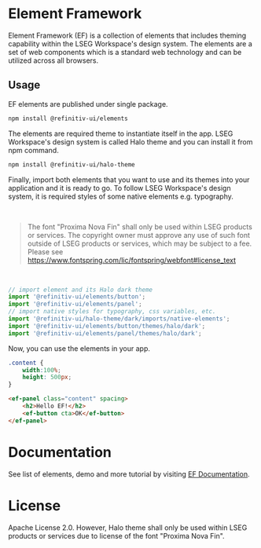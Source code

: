 # Element Framework

Element Framework (EF) is a collection of elements that includes theming capability within the LSEG Workspace's design system. The elements are a set of web components which is a standard web technology and can be utilized across all browsers.

## Usage

EF elements are published under single package.

```sh
npm install @refinitiv-ui/elements
```

The elements are required theme to instantiate itself in the app. LSEG Workspace's design system is called Halo theme and you can install it from npm command.

```sh
npm install @refinitiv-ui/halo-theme
```

Finally, import both elements that you want to use and its themes into your application and it is ready to go. To follow LSEG Workspace's design system, it is required styles of some native elements e.g. typography.

<br>

> The font "Proxima Nova Fin" shall only be used within LSEG products or services. The copyright owner must approve any use of such font outside of LSEG products or services, which may be subject to a fee. Please see https://www.fontspring.com/lic/fontspring/webfont#license_text

<br>

```javascript
// import element and its Halo dark theme
import '@refinitiv-ui/elements/button';
import '@refinitiv-ui/elements/panel';
// import native styles for typography, css variables, etc.
import '@refinitiv-ui/halo-theme/dark/imports/native-elements';
import '@refinitiv-ui/elements/button/themes/halo/dark';
import '@refinitiv-ui/elements/panel/themes/halo/dark';
```

Now, you can use the elements in your app.

```css
.content {
    width:100%;
    height: 500px;
}
```

```html
<ef-panel class="content" spacing>
    <h2>Hello EF!</h2>
    <ef-button cta>OK</ef-button>
</ef-panel>
```

# Documentation

See list of elements, demo and more tutorial by visiting [EF Documentation](https://ui.refinitiv.com/).

# License

Apache License 2.0. However, Halo theme shall only be used within LSEG products or services due to license of the font "Proxima Nova Fin".

